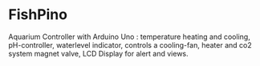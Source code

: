 # FishPino
 Aquarium Controller with Arduino Uno : temperature heating and cooling, pH-controller, waterlevel indicator, controls a cooling-fan, heater and co2 system magnet valve, LCD Display for alert and views.
